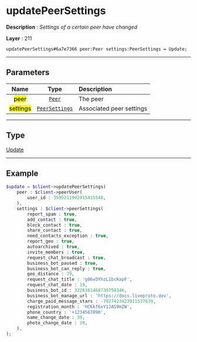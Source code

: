 # updatePeerSettings

**Description** : *Settings of a certain peer have changed*

**Layer** : 211

```tl
updatePeerSettings#6a7e7366 peer:Peer settings:PeerSettings = Update;
```

---

## Parameters

| Name | Type | Description |
| :---: | :---: | :--- |
| <mark>peer</mark> | [`Peer`](type/Peer) | The peer |
| <mark>settings</mark> | [`PeerSettings`](type/PeerSettings) | Associated peer settings |

---

## Type

[Update](type/Update)

---

## Example

```php
$update = $client->updatePeerSettings(
	peer : $client->peerUser(
		user_id : 3595211942915415548,
	),
	settings : $client->peerSettings(
		report_spam : true,
		add_contact : true,
		block_contact : true,
		share_contact : true,
		need_contacts_exception : true,
		report_geo : true,
		autoarchived : true,
		invite_members : true,
		request_chat_broadcast : true,
		business_bot_paused : true,
		business_bot_can_reply : true,
		geo_distance : 79,
		request_chat_title : 'g06xOYhzL1bcKapF',
		request_chat_date : 19,
		business_bot_id : 3226361468730758346,
		business_bot_manage_url : 'https://docs.liveproto.dev',
		charge_paid_message_stars : -7927423423911537639,
		registration_month : 'HCKkf6xY1JAS9mZW',
		phone_country : '+1234567890',
		name_change_date : 39,
		photo_change_date : 30,
	),
);
```